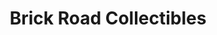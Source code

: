 ---
title: "Brick Road Collectibles"
url: /rocky-mountain-house/brick-road-collectibles/
shop: collector
---